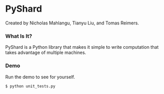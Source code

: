 # PyShard
Created by Nicholas Mahlangu, Tianyu Liu, and Tomas Reimers.

### What Is It?
PyShard is a Python library that makes it simple to write computation that takes advantage of multiple machines. 

### Demo
Run the demo to see for yourself.

```sh
$ python unit_tests.py
```